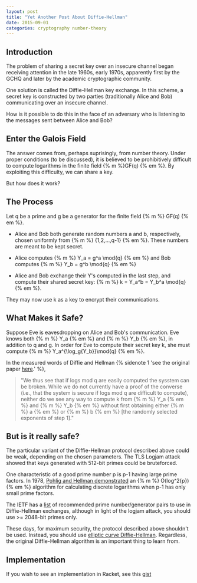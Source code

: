 ```yaml
---
layout: post
title: "Yet Another Post About Diffie-Hellman"
date: 2015-09-01
categories: cryptography number-theory
---
```

## Introduction

The problem of sharing a secret key over an insecure channel began receiving attention in the late 1960s, early 1970s, apparently first by the GCHQ and later by the academic cryptographic community.

One solution is called the Diffie-Hellman key exchange. In this scheme, a secret key is constructed by two parties (traditionally Alice and Bob) communicating over an insecure channel.

How is it possible to do this in the face of an adversary who is listening to the messages sent between Alice and Bob?
<!--more-->

## Enter the Galois Field

The answer comes from, perhaps suprisingly, from number theory. Under proper conditions (to be discussed), it is believed to be prohibitively difficult to compute logarithms in the finite field {% m %}GF(q) {% em %}. By exploiting this difficulty, we can share a key.

But how does it work?

## The Process
Let q be a prime and g be a generator for the finite field {% m %} GF(q) {% em %}.

* Alice and Bob both generate random numbers a and b, respectively, chosen uniformly from {% m %} \{1,2,...,q-1\} {% em %}. These numbers are meant to be kept secret.

* Alice computes {% m %} Y_a = g^a \mod{q} {% em %} and Bob computes {% m %} Y_b = g^b \mod{q} {% em %}

* Alice and Bob exchange their Y's computed in the last step, and compute their shared secret key:
{% m %} k = Y_a^b = Y_b^a \mod{q} {% em %}.

They may now use k as a key to encrypt their communications.

## What Makes it Safe?

Suppose Eve is eavesdropping on Alice and Bob's communication. Eve knows both {% m %} Y_a {% em %} and {% m %} Y_b {% em %}, in addition to q and g. In order for Eve to compute their secret key k, she must compute {% m %} Y_a^{\log_g{Y_b}}\mod{q} {% em %}. 

In the measured words of Diffie and Hellman {% sidenote 1 'see the original paper [here](https://ee.stanford.edu/~hellman/publications/24.pdf).' %},

> "We thus see that if logs mod q are easily computed the sysstem can be broken. 
> While we do not currently have a proof of the converse (i.e., that the system is secure if logs mod q are difficult to compute), neither do we see any way to compute k from {% m %} Y_a {% em %} and {% m %} Y_b {% em %} without first obtaining either {% m %} a {% em %} or {% m %} b {% em %} [the randomly selected exponents of step 1]."

## But is it really safe?

The particular variant of the Diffie-Hellman protocol described above could be weak, depending on the chosen parameters. The TLS Logjam attack showed that keys generated with 512-bit primes could be bruteforced. 

One characteristic of a good prime number p is p-1 having large prime factors. In 1978, [Pohlig and Hellman demonstrated](https://www-ee.stanford.edu/~hellman/publications/28.pdf) an {% m %} O(log^2{p}) {% em %} algorithm for calculating discrete logarithms when p-1 has only small prime factors.

The IETF has a [list](https://tools.ietf.org/html/rfc3526) of recommended prime number/generator pairs to use in Diffie-Hellman exchanges, although in light of the logjam attack, you should use >= 2048-bit primes only.

These days, for maximum security, the protocol described above shouldn't be used. Instead, you should use [elliptic curve Diffie-Hellman](https://en.wikipedia.org/wiki/Elliptic_curve_Diffie%E2%80%93Hellman). Regardless, the original Diffie-Hellman algorithm is an important thing to learn from.

## Implementation

If you wish to see an implementation in Racket, see this [gist](https://gist.github.com/eu90h/9dd9c2a1051dedfd137e)
